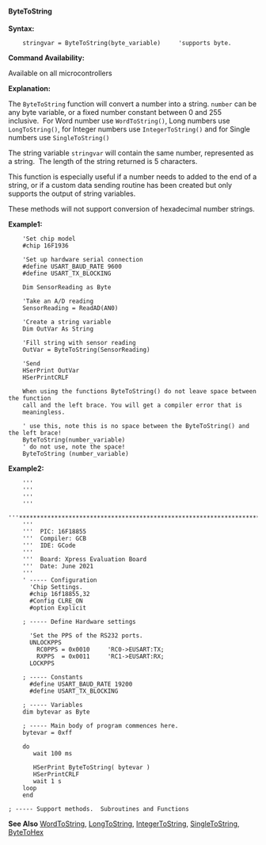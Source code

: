 <div class="section">

<div class="titlepage">

<div>

<div>

#### <span id="bytetostring"></span>ByteToString

</div>

</div>

</div>

<span class="strong">**Syntax:**</span>

``` screen
    stringvar = ByteToString(byte_variable)     'supports byte.
```

<span class="strong">**Command Availability:**</span>

Available on all microcontrollers

<span class="strong">**Explanation:**</span>

The `ByteToString` function will convert a number into a string.
`number` can be any byte variable, or a fixed number constant between 0
and 255 inclusive.  For Word number use `WordToString()`, Long numbers
use `LongToString()`, for Integer numbers use `IntegerToString()` and
for Single numbers use `SingleToString()`

The string variable `stringvar` will contain the same number,
represented as a string.  The length of the string returned is 5
characters.

This function is especially useful if a number needs to added to the end
of a string, or if a custom data sending routine has been created but
only supports the output of string variables.  
  
These methods will not support conversion of hexadecimal number
strings.  
  
<span class="strong">**Example1:**</span>

``` screen
    'Set chip model
    #chip 16F1936

    'Set up hardware serial connection
    #define USART_BAUD_RATE 9600
    #define USART_TX_BLOCKING

    Dim SensorReading as Byte

    'Take an A/D reading
    SensorReading = ReadAD(AN0)

    'Create a string variable
    Dim OutVar As String

    'Fill string with sensor reading
    OutVar = ByteToString(SensorReading)

    'Send
    HSerPrint OutVar
    HSerPrintCRLF

    When using the functions ByteToString() do not leave space between the function
    call and the left brace. You will get a compiler error that is
    meaningless.

    ' use this, note this is no space between the ByteToString() and the left brace!
    ByteToString(number_variable)
    ' do not use, note the space!
    ByteToString (number_variable)
```

  
  
<span class="strong">**Example2:**</span>

``` screen
    '''
    '''
    '''
    '''
    '''************************************************************************
    '''
    '''  PIC: 16F18855
    '''  Compiler: GCB
    '''  IDE: GCode
    '''
    '''  Board: Xpress Evaluation Board
    '''  Date: June 2021
    '''
    ' ----- Configuration
      'Chip Settings.
      #chip 16f18855,32
      #Config CLRE_ON
      #option Explicit

    ; ----- Define Hardware settings

      'Set the PPS of the RS232 ports.
      UNLOCKPPS
        RC0PPS = 0x0010     'RC0->EUSART:TX;
        RXPPS  = 0x0011     'RC1->EUSART:RX;
      LOCKPPS

    ; ----- Constants
      #define USART_BAUD_RATE 19200
      #define USART_TX_BLOCKING

    ; ----- Variables
    dim bytevar as Byte

    ; ----- Main body of program commences here.
    bytevar = 0xff

    do
       wait 100 ms

       HSerPrint ByteToString( bytevar )
       HSerPrintCRLF
       wait 1 s
    loop
    end

; ----- Support methods.  Subroutines and Functions
```

  
  
<span class="strong">**See Also**</span>
<a href="wordtohex" class="link" title="WordToHex">WordToString</a>,
<a href="longtohex" class="link" title="LongToHex">LongToString</a>,
<a href="integertohex" class="link" title="IntegerToHex">IntegerToString</a>,
<a href="singletohex" class="link" title="SingleToHex">SingleToString</a>,
<a href="bytetohex" class="link" title="ByteToHex">ByteToHex</a>

</div>
